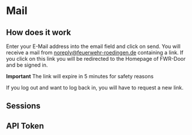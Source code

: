 # Mail

## How does it work

Enter your E-Mail address into the email field and click on send.
You will receive a mail from noreply@feuerwehr-roedingen.de containing a link.
If you click on this link you will be redirected to the Homepage of FWR-Door and be signed in.

**Important** The link will expire in 5 minutes for safety reasons

If you log out and want to log back in, you will have to request a new link.

## Sessions

## API Token
